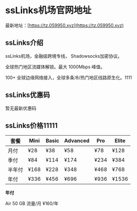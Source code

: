 # ssLinks机场官网地址

最新地址：[https://tz.059950.xyz](https://tz.059950.xyz)

## ssLinks介绍

ssLinks机场，金融级跨境专线， Shadowsocks加密协议。

全球热门地区流媒体解锁。最大 1000Mbps 峰值。

100+ 全球边缘网络接入，全球多条冷/热门地区线路原生化。1111

## ssLinks优惠码

暂无最新优惠码

## ssLinks价格11111

|套餐|Mini|Basic|Advanced|Pro|Elite|
|----|----|----|----|----|----|
|月付|¥28|¥38|¥58|¥78|¥128|
|季付|¥84|¥114|¥174|¥234|¥384|
|半年付|¥168|¥228|¥348|¥468|¥768|
|年付|¥336|¥456|¥696|¥936|¥1536|

**年付**

Air 50 GB 流量/月 ¥160/年




